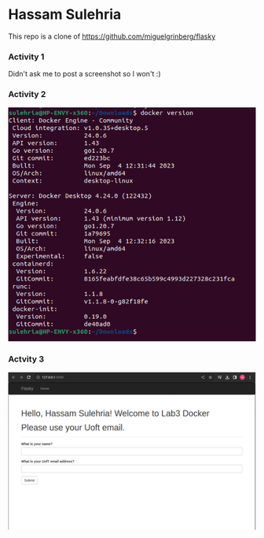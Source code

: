 # Hassam Sulehria

This repo is a clone of https://github.com/miguelgrinberg/flasky 

### Activity 1
Didn't ask me to post a screenshot so I won't :)

### Activity 2
![Docker Version](image-1.png)

### Actvity 3
![Update App](image.png)
